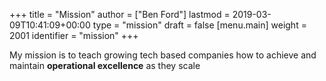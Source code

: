 +++
title = "Mission"
author = ["Ben Ford"]
lastmod = 2019-03-09T10:41:09+00:00
type = "mission"
draft = false
[menu.main]
  weight = 2001
  identifier = "mission"
+++

My mission is to teach growing tech based companies how to achieve and maintain
**operational excellence** as they scale

